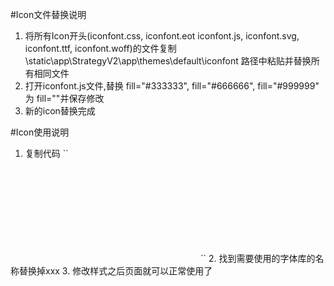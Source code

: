 #Icon文件替换说明

1. 将所有Icon开头(iconfont.css, iconfont.eot iconfont.js, iconfont.svg, iconfont.ttf, iconfont.woff)的文件复制\static\app\StrategyV2\app\themes\default\iconfont   路径中粘贴并替换所有相同文件
2. 打开iconfont.js文件,替换 fill="#333333", fill="#666666", fill="#999999" 为 fill=""并保存修改
3. 新的icon替换完成

#Icon使用说明

1. 复制代码
``
<svg class="icon" aria-hidden="true">
  <use xlink:href="#icon-xxx"></use>
</svg>
``
2. 找到需要使用的字体库的名称替换掉xxx
3. 修改样式之后页面就可以正常使用了